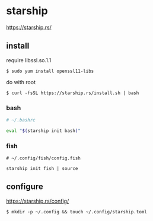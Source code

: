 # starship 

https://starship.rs/


install
--

require libssl.so.1.1

```console 
$ sudo yum install openssl11-libs
```

do with root
```console
$ curl -fsSL https://starship.rs/install.sh | bash
```


### bash

```bash
# ~/.bashrc

eval "$(starship init bash)"
```


### fish

```fish
# ~/.config/fish/config.fish

starship init fish | source
```

## configure

https://starship.rs/config/

```console
$ mkdir -p ~/.config && touch ~/.config/starship.toml
```
